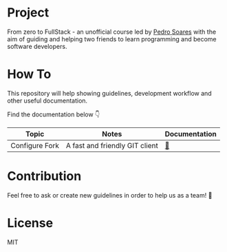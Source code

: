 # Project

From zero to FullStack - an unofficial course led by [Pedro Soares](https://github.com/pncsoares) with the aim of guiding and helping two friends to learn programming and become software developers.

# How To

This repository will help showing guidelines, development workflow and other useful documentation.

Find the documentation below 👇

| Topic | Notes | Documentation |
| -- | -- | -- |
| Configure Fork | A fast and friendly GIT client | [📄](./Documentation/configure-fork.md) |

# Contribution

Feel free to ask or create new guidelines in order to help us as a team! 🚀

# License

MIT